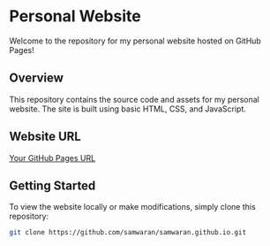 # Personal Website

Welcome to the repository for my personal website hosted on GitHub Pages!

## Overview

This repository contains the source code and assets for my personal website. The site is built using basic HTML, CSS, and JavaScript.

## Website URL

[Your GitHub Pages URL](https://samwaran.github.io)

## Getting Started

To view the website locally or make modifications, simply clone this repository:

```bash
git clone https://github.com/samwaran/samwaran.github.io.git
